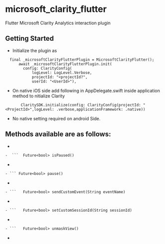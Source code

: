 # microsoft_clarity_flutter

Flutter Microsoft Clarity Analytics interaction plugin

## Getting Started

- Initialize the plugin as 
```
  final _microsoftClarityFlutterPlugin = MicrosoftClarityFlutter();
      await _microsoftClarityFlutterPlugin.init(
        config: ClarityConfig(
            logLevel: LogLevel.Verbose,
            projectId: "<projectId?",
            userId: "<UserId>"),
```
- On native iOS side  add following in AppDelegate.swift inside application method to nitialize  Clarity
```
       ClaritySDK.initialize(config: ClarityConfig(projectId: "<ProjectId>",logLevel: .verbose,applicationFramework: .native))
```
- No native setting required on android Side.

## Methods available are as follows:
-  ``` Future<bool> init({required ClarityConfig config}) 
```
-  ```  Future<bool> isPaused() 
```
- ``` Future<bool> maskView()
```
- ``` Future<bool> pause() 
```
- ```   Future<bool> resume() 
```
- ```   Future<bool> sendCustomEvent(String eventName)
```
- ```   Future<bool> setCurrentScreenName(String screenName)
```
- ```   Future<bool> setCustomSessionId(String sessionId) 
```
- ```   Future<bool> setCustomTag(String customTagKey, String customTagValue) 
```
- ```   Future<bool> unmaskView()
```
- ``` Future<bool> setCustomUserId(String userId)
```
